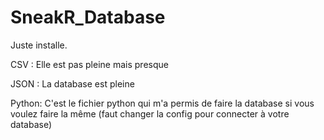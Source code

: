 # SneakR_Database

Juste installe.

CSV :
Elle est pas pleine mais presque

JSON :
La database est pleine

Python:
C'est le fichier python qui m'a permis de faire la database si vous voulez faire la même
(faut changer la config pour connecter à votre database)

